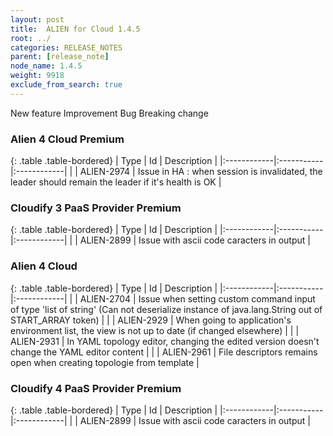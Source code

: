 ```yaml
---
layout: post
title:  ALIEN for Cloud 1.4.5
root: ../
categories: RELEASE_NOTES
parent: [release_note]
node_name: 1.4.5
weight: 9918
exclude_from_search: true
---
```





<i class="fa fa-plus text-success"></i> New feature <i class="fa fa-level-up text-primary"></i> Improvement  <i class="fa fa-bug text-danger"></i> Bug <i class="fa fa-exclamation-triangle text-warning"></i> Breaking change


### Alien 4 Cloud Premium



  {: .table .table-bordered}
  | Type        | Id         | Description |
  |:------------|:-----------|:------------|
        |  <i class="fa fa-bug text-danger"></i> | ALIEN-2974 | Issue in HA : when session is invalidated, the leader should remain the leader if it's health is OK  |



### Cloudify 3 PaaS Provider Premium



  {: .table .table-bordered}
  | Type        | Id         | Description |
  |:------------|:-----------|:------------|
        |  <i class="fa fa-bug text-danger"></i> | ALIEN-2899 | Issue with ascii code caracters in output  |



### Alien 4 Cloud



  {: .table .table-bordered}
  | Type        | Id         | Description |
  |:------------|:-----------|:------------|
        |  <i class="fa fa-bug text-danger"></i> | ALIEN-2704 | Issue when setting custom command input of type 'list of string' (Can not deserialize instance of java.lang.String out of START_ARRAY token)  |
    |  <i class="fa fa-bug text-danger"></i> | ALIEN-2929 | When going to application's environment list, the view is not up to date (if changed elsewhere)  |
    |  <i class="fa fa-bug text-danger"></i> | ALIEN-2931 | In YAML topology editor, changing the edited version doesn't change the YAML editor content   |
    |  <i class="fa fa-bug text-danger"></i> | ALIEN-2961 | File descriptors remains open when creating topologie from template  |



### Cloudify 4 PaaS Provider Premium



  {: .table .table-bordered}
  | Type        | Id         | Description |
  |:------------|:-----------|:------------|
        |  <i class="fa fa-bug text-danger"></i> | ALIEN-2899 | Issue with ascii code caracters in output  |
